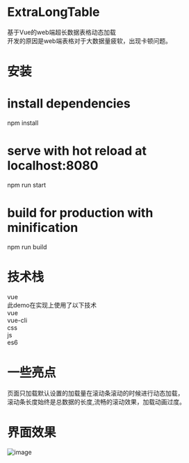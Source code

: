 # ExtraLongTable
基于Vue的web端超长数据表格动态加载</br>
开发的原因是web端表格对于大数据量疲软，出现卡顿问题。
# 安装
# install dependencies
npm install

# serve with hot reload at localhost:8080
npm run start

# build for production with minification
npm run build
# 技术栈
vue </br>
此demo在实现上使用了以下技术</br>
vue</br>
vue-cli</br>
css</br>
js</br>
es6
# 一些亮点
页面只加载默认设置的加载量在滚动条滚动的时候进行动态加载，</br>
滚动条长度始终是总数据的长度,流畅的滚动效果，加载动画过度。
# 界面效果
![image](https://github.com/github307896154/ExtraLongTable/blob/master/xgt.png)
